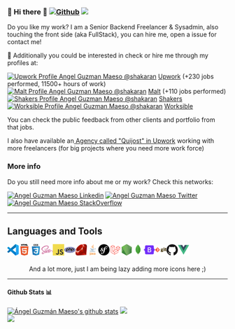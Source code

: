 ### 💫 Hi there 👋 [![Github](https://img.shields.io/github/followers/shakaran?label=Follow%20Me&style=social)](https://github.com/shakaran) [![](https://visitcount.itsvg.in/api?id=shakaran&icon=2&color=13)](https://visitcount.itsvg.in)
Do you like my work? I am a Senior Backend Freelancer & Sysadmin, also touching the front side (aka FullStack), you can hire me, open a issue for contact me!

🔭 Additionally you could be interested in check or hire me through my profiles at:

<a href="https://www.upwork.com/fl/angelguzmanmaeso#/"><img alt="Upwork Profile Angel Guzman Maeso @shakaran" width="18px" src="https://static-00.iconduck.com/assets.00/upwork-icon-512x512-myk0wgad.png" /></a> [Upwork](https://www.upwork.com/fl/angelguzmanmaeso#/) (+230 jobs performed, 11500+ hours of work)<br />
<a href="https://www.malt.es/profile/angelguzmanmaeso"><img alt="Malt Profile Angel Guzman Maeso @shakaran" width="18px" src="https://dam.malt.com/rebranding2020/malt-logo/icon-76x76" /></a> [Malt](https://www.malt.es/profile/angelguzmanmaeso) (+110 jobs performed)<br />
<a href="https://www.shakersworks.com"><img alt="Shakers Profile Angel Guzman Maeso @shakaran" width="18px" src="https://app.shakersworks.com/favicon.png" /></a>
[Shakers](https://www.shakersworks.com/) <br />
<a href="https://worksible.com/shakaran"><img alt="Worksible Profile Angel Guzman Maeso @shakaran" width="18px" src="https://worksible.com/assets/imgs/logo/logo_azul.png" /></a> [Worksible](https://worksible.com/)

You can check the public feedback from other clients and portfolio from that jobs.

I also have available an[ Agency called "Quijost" in Upwork](https://www.upwork.com/agencies/~01e2bf90f3bee0bd9f) working with more freelancers (for big projects where you need more work force)

### More info

Do you still need more info about me or my work? Check this networks:

[![Angel Guzman Maeso Linkedin](https://img.shields.io/badge/LinkedIn-0077B5?style=for-the-badge&logo=linkedin&logoColor=white)](https://www.linkedin.com/in/angelguzmanmaeso/)
[![Angel Guzman Maeso Twitter](https://img.shields.io/badge/Twitter-1DA1F2?style=for-the-badge&logo=twitter&logoColor=white)](https://twitter.com/shakaran87)
[![Angel Guzman Maeso StackOverflow](https://img.shields.io/badge/StackOverflow-F48024?style=for-the-badge&logo=stackoverflow&logoColor=white)](http://stackoverflow.com/users/368489/shakaran)
<!--[![Angel Guzman Maeso YouTube](https://img.shields.io/badge/YouTube-FF0000?style=for-the-badge&logo=youtube&logoColor=white)](https://www.youtube.com/shakaran)
[![Angel Guzman Maeso Twitch](https://img.shields.io/badge/Twitch-6441A4?style=for-the-badge&logo=twitch&logoColor=white)](https://www.twitch.tv/shakaran87)-->
<!--


- 🔭 I’m currently working on ...
- 🌱 I’m currently learning ...
- 👯 I’m looking to collaborate on ...
- 🤔 I’m looking for help with ...
- 💬 Ask me about ...
- 📫 How to reach me: ...
- 😄 Pronouns: ...
- ⚡ Fun fact: ...
-->

___

<h2>Languages and Tools</h2>
<img align="left" alt="Visual Studio Code" width="26px" src="https://raw.githubusercontent.com/github/explore/80688e429a7d4ef2fca1e82350fe8e3517d3494d/topics/visual-studio-code/visual-studio-code.png" />
<img align="left" alt="HTML5" width="26px" src="https://raw.githubusercontent.com/github/explore/80688e429a7d4ef2fca1e82350fe8e3517d3494d/topics/html/html.png" />
<img align="left" alt="CSS3" width="26px" src="https://raw.githubusercontent.com/github/explore/80688e429a7d4ef2fca1e82350fe8e3517d3494d/topics/css/css.png" />
<img align="left" alt="Sass" width="26px" src="https://raw.githubusercontent.com/github/explore/80688e429a7d4ef2fca1e82350fe8e3517d3494d/topics/sass/sass.png" />
<img align="left" alt="JavaScript" width="26px" src="https://raw.githubusercontent.com/github/explore/80688e429a7d4ef2fca1e82350fe8e3517d3494d/topics/javascript/javascript.png" />
<img align="left" alt="PHP" width="26px" src="https://raw.githubusercontent.com/github/explore/80688e429a7d4ef2fca1e82350fe8e3517d3494d/topics/php/php.png" />
<img align="left" alt="ruby" width="26px" src="https://raw.githubusercontent.com/github/explore/80688e429a7d4ef2fca1e82350fe8e3517d3494d/topics/ruby/ruby.png" />
<img align="left" alt="java" width="26px" src="https://raw.githubusercontent.com/github/explore/80688e429a7d4ef2fca1e82350fe8e3517d3494d/topics/java/java.png" />
<img align="left" alt="symfony" width="26px" src="https://raw.githubusercontent.com/github/explore/80688e429a7d4ef2fca1e82350fe8e3517d3494d/topics/symfony/symfony.png" />
<img align="left" alt="laravel" width="26px" src="https://raw.githubusercontent.com/github/explore/80688e429a7d4ef2fca1e82350fe8e3517d3494d/topics/laravel/laravel.png" />
<img align="left" alt="Node.js" width="26px" src="https://raw.githubusercontent.com/github/explore/80688e429a7d4ef2fca1e82350fe8e3517d3494d/topics/nodejs/nodejs.png" />
<img align="left" alt="MongoDB" width="26px" src="https://raw.githubusercontent.com/devicons/devicon/master/icons/mongodb/mongodb-original.svg" />
<img align="left" alt="Bootstrap" width="26px" src="https://raw.githubusercontent.com/devicons/devicon/master/icons/bootstrap/bootstrap-plain.svg" />
<img align="left" alt="Git" width="26px" src="https://raw.githubusercontent.com/github/explore/80688e429a7d4ef2fca1e82350fe8e3517d3494d/topics/git/git.png" />
<img align="left" alt="GitHub" width="26px" src="https://raw.githubusercontent.com/github/explore/78df643247d429f6cc873026c0622819ad797942/topics/github/github.png" />
<img align="left" alt="Vue.js" width="26px" src="https://raw.githubusercontent.com/devicons/devicon/master/icons/vuejs/vuejs-original.svg" />

<!--
[![JavaScript](https://img.shields.io/badge/JavaScript-F7DF1E?style=for-the-badge&logo=javascript&logoColor=white&labelColor=101010)]()
[![Node.JS](https://img.shields.io/badge/Node.JS-339933?style=for-the-badge&logo=node.js&logoColor=white&labelColor=101010)]()
[![Leaflet](https://img.shields.io/badge/Leaflet-199900?style=for-the-badge&logo=leaflet&logoColor=white&labelColor=101010)]()
[![Postman](https://img.shields.io/badge/Postman-FF6C37?style=for-the-badge&logo=postman&logoColor=white&labelColor=101010)]()
[![GitHub](https://img.shields.io/badge/GitHub-181717?style=for-the-badge&logo=github&logoColor=white&labelColor=101010)]()
[![MongoDB](https://img.shields.io/badge/MongoDB-47A248?style=for-the-badge&logo=mongodb&logoColor=white&labelColor=101010)]()
[![MySQL](https://img.shields.io/badge/MySQL-4479A1?style=for-the-badge&logo=mysql&logoColor=white&labelColor=101010)]()
[![Auth0](https://img.shields.io/badge/Auth0-EB5424?style=for-the-badge&logo=auth0&logoColor=white&labelColor=101010)]()
[![Google Analytics](https://img.shields.io/badge/Google_Analytics-4479A1?style=for-the-badge&logo=googleanalytics&logoColor=white&labelColor=101010)]()
-->

<br /><br />
<div align="center">And a lot more, just I am being lazy adding more icons here ;)</div>

___

#### Github Stats 📊

[![Ángel Guzmán Maeso's github stats](https://github-readme-stats.vercel.app/api?username=shakaran&include_all_commits=true&show_icons=true&theme=onedark&count_private=true)](https://github.com/shakaran/)
![](https://github-readme-streak-stats.herokuapp.com/?user=shakaran&theme=onedark&hide_border=false)<br/>
![](https://github-readme-stats.vercel.app/api/top-langs/?username=shakaran&theme=onedark&hide_border=false&include_all_commits=true&count_private=true&layout=compact)

